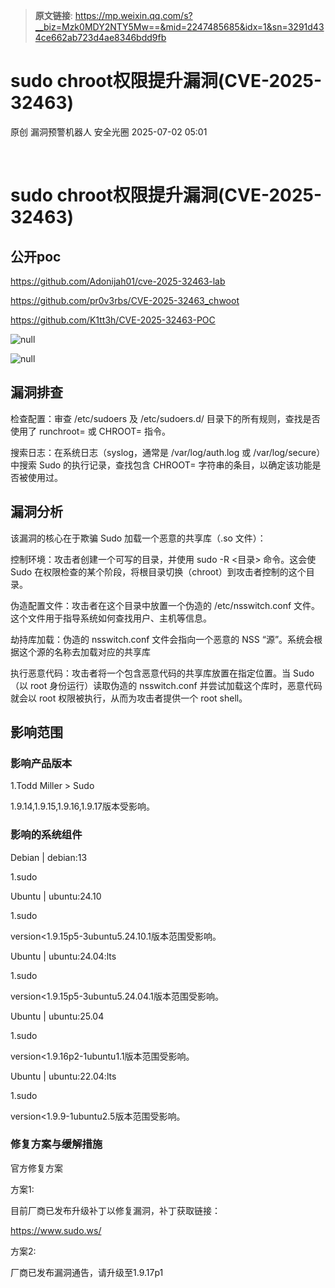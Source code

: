 > **原文链接**: https://mp.weixin.qq.com/s?__biz=Mzk0MDY2NTY5Mw==&mid=2247485685&idx=1&sn=3291d434ce662ab723d4ae8346bdd9fb

#  sudo chroot权限提升漏洞(CVE-2025-32463)  
原创 漏洞预警机器人  安全光圈   2025-07-02 05:01  
  
   
  
# sudo chroot权限提升漏洞(CVE-2025-32463)  
## 公开poc  
  
https://github.com/Adonijah01/cve-2025-32463-lab  
  
https://github.com/pr0v3rbs/CVE-2025-32463_chwoot  
  
https://github.com/K1tt3h/CVE-2025-32463-POC  
  
![](https://mmbiz.qpic.cn/mmbiz_png/g1X9cMsc6D0xiaYnn8T3VBFOIExGtv1C86g6IvVR08jh7GeVibSXFovowksicIaWnjTo8BCC5octA4EuIquicyZdkQ/640?wx_fmt=png&from=appmsg "null")  
  
  
![](https://mmbiz.qpic.cn/mmbiz_jpg/g1X9cMsc6D0xiaYnn8T3VBFOIExGtv1C8U8GBYCAz5hgQGhjIwZRHWhNrsdPZWkvUTOczygsiaDZcaiaaldHrWQqg/640?wx_fmt=jpeg&from=appmsg "null")  
  
## 漏洞排查  
  
检查配置：审查 /etc/sudoers 及 /etc/sudoers.d/ 目录下的所有规则，查找是否使用了 runchroot= 或 CHROOT= 指令。  
  
搜索日志：在系统日志（syslog，通常是 /var/log/auth.log 或 /var/log/secure）中搜索 Sudo 的执行记录，查找包含 CHROOT= 字符串的条目，以确定该功能是否被使用过。  
## 漏洞分析  
  
该漏洞的核心在于欺骗 Sudo 加载一个恶意的共享库（.so 文件）：  
  
控制环境：攻击者创建一个可写的目录，并使用 sudo -R <目录> 命令。这会使 Sudo 在权限检查的某个阶段，将根目录切换（chroot）到攻击者控制的这个目录。  
  
伪造配置文件：攻击者在这个目录中放置一个伪造的 /etc/nsswitch.conf 文件。这个文件用于指导系统如何查找用户、主机等信息。  
  
劫持库加载：伪造的 nsswitch.conf 文件会指向一个恶意的 NSS “源”。系统会根据这个源的名称去加载对应的共享库  
  
执行恶意代码：攻击者将一个包含恶意代码的共享库放置在指定位置。当 Sudo（以 root 身份运行）读取伪造的 nsswitch.conf 并尝试加载这个库时，恶意代码就会以 root 权限被执行，从而为攻击者提供一个 root shell。  
## 影响范围  
### 影响产品版本  
  
1.Todd Miller > Sudo  
  
1.9.14,1.9.15,1.9.16,1.9.17版本受影响。  
### 影响的系统组件  
  
Debian | debian:13  
  
1.sudo  
  
Ubuntu | ubuntu:24.10  
  
1.sudo  
  
version<1.9.15p5-3ubuntu5.24.10.1版本范围受影响。  
  
Ubuntu | ubuntu:24.04:lts  
  
1.sudo  
  
version<1.9.15p5-3ubuntu5.24.04.1版本范围受影响。  
  
Ubuntu | ubuntu:25.04  
  
1.sudo  
  
version<1.9.16p2-1ubuntu1.1版本范围受影响。  
  
Ubuntu | ubuntu:22.04:lts  
  
1.sudo  
  
version<1.9.9-1ubuntu2.5版本范围受影响。  
### 修复方案与缓解措施  
  
官方修复方案  
  
方案1:  
  
目前厂商已发布升级补丁以修复漏洞，补丁获取链接：  
  
https://www.sudo.ws/  
  
方案2:  
  
厂商已发布漏洞通告，请升级至1.9.17p1  
  
   
  
  
